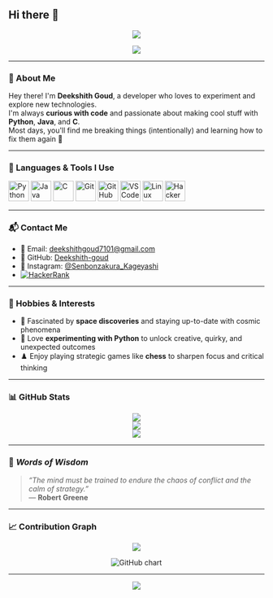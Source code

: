 
## Hi there 👋

<!-- Typing Intro Animation -->
<p align="center">
  <img src="https://readme-typing-svg.herokuapp.com?font=Fira+Code&size=26&pause=1000&color=38BDF8&center=true&vCenter=true&width=900&lines=Hi+%F0%9F%91%8B%2C+I'm+Deekshith+Goud!;Curious+Coder+%7C+Tech+Explorer+%F0%9F%9A%80;Python+%7C+C+%7C+Java+Lover+%F0%9F%92%BB;Always+Learning+%26+Building!" />
</p>

<!-- Top Banner -->
<p align="center">
  <img src="https://capsule-render.vercel.app/api?type=waving&color=0:0f172a,100:1e293b&height=120&section=header&text=&fontColor=FFFFFF" />
</p>

---

### 👋 About Me

Hey there! I'm **Deekshith Goud**, a developer who loves to experiment and explore new technologies.  
I'm always **curious with code** and passionate about making cool stuff with **Python**, **Java**, and **C**.  
Most days, you'll find me breaking things (intentionally) and learning how to fix them again 🧠

---

### 🧠 Languages & Tools I Use

<p align="left">
  <img src="https://cdn.jsdelivr.net/gh/devicons/devicon/icons/python/python-original.svg" width="40" height="40" alt="Python" />
  <img src="https://cdn.jsdelivr.net/gh/devicons/devicon/icons/java/java-original.svg" width="40" height="40" alt="Java" />
  <img src="https://cdn.jsdelivr.net/gh/devicons/devicon/icons/c/c-original.svg" width="40" height="40" alt="C" />
  <img src="https://cdn.jsdelivr.net/gh/devicons/devicon/icons/git/git-original.svg" width="40" height="40" alt="Git" />
  <img src="https://cdn.jsdelivr.net/gh/devicons/devicon/icons/github/github-original.svg" width="40" height="40" alt="GitHub" />
  <img src="https://cdn.jsdelivr.net/gh/devicons/devicon/icons/vscode/vscode-original.svg" width="40" height="40" alt="VS Code" />
  <img src="https://cdn.jsdelivr.net/gh/devicons/devicon/icons/linux/linux-original.svg" width="40" height="40" alt="Linux" />
  <img src="https://cdn.jsdelivr.net/gh/simple-icons/simple-icons/icons/hackerrank.svg" width="40" height="40" alt="HackerRank" />
  
</p>

---

### 📬 Contact Me


- 📧 Email: [deekshithgoud7101@gmail.com](mailto:deekshithgoud7101@gmail.com)  
- 🐙 GitHub: [Deekshith-goud](https://github.com/Deekshith-goud)  
- 📸 Instagram: [@Senbonzakura_Kageyashi](https://instagram.com/Senbonzakura_Kageyashi)
- [![HackerRank](https://img.shields.io/badge/HackerRank-2EC866?style=flat&logo=HackerRank&logoColor=white)](https://www.hackerrank.com/Deekshith_Hacker)



---

### 🎯 Hobbies & Interests

- 🚀 Fascinated by **space discoveries** and staying up-to-date with cosmic phenomena  
- 🧪 Love **experimenting with Python** to unlock creative, quirky, and unexpected outcomes  
- ♟️ Enjoy playing strategic games like **chess** to sharpen focus and critical thinking

---

### 📊 GitHub Stats

<p align="center">
  <img src="https://github-readme-stats.vercel.app/api?username=Deekshith-goud&show_icons=true&theme=github_dark&hide_border=true&hide_title=true" />
  <br/>
  <img src="https://github-readme-streak-stats.herokuapp.com/?user=Deekshith-goud&theme=github-dark&hide_border=true" />
  <br/>
  <img src="https://github-readme-stats.vercel.app/api/top-langs/?username=Deekshith-goud&layout=compact&theme=github_dark&hide_border=true&langs_count=5" />
</p>

---

### 🧠 *Words of Wisdom*

> *“The mind must be trained to endure the chaos of conflict and the calm of strategy.”*  
> — **Robert Greene**

---

### 📈 Contribution Graph

<p align="center">
  <img src="https://github-contribution-graph.ez4o.com/?username=Deekshith-goud&bg=0d1117&color=2f81f7&point=f97316&hide_border=true&area=true" />
</p>

<p align="center">
  <img src="https://ghchart.rshah.org/2f81f7/Deekshith-goud" alt="GitHub chart" />
</p>

---

<!-- Footer Wave -->
<p align="center">
  <img src="https://capsule-render.vercel.app/api?type=waving&color=0:1e293b,100:0f172a&height=120" />
</p>
